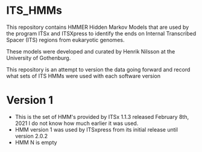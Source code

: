 # ITS_HMMs

This repository contains HMMER Hidden Markov Models that are used by the program ITSx and ITSXpress to identify the ends on Internal Transcribed Spacer (ITS) regions from eukaryotic genomes.

These models were developed and curated by Henrik Nilsson at the University of Gothenburg.

This repository is an attempt to version the data going forward and record what sets of ITS HMMs were used with each software version

# Version 1

* This is the set of HMM's provided by ITSx 1.1.3 released February 8th, 2021  I do not know how much earlier it was used.
* HMM version 1 was used by ITSxpress from its initial release until version 2.0.2
* HMM N is empty